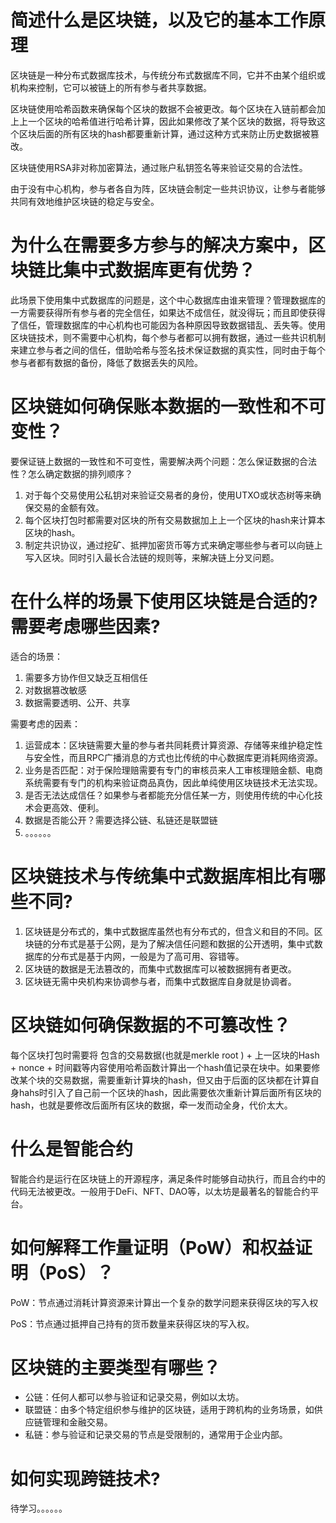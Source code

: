 # 简述什么是区块链，以及它的基本工作原理

区块链是一种分布式数据库技术，与传统分布式数据库不同，它并不由某个组织或机构来控制，它可以被链上的所有参与者共享数据。

区块链使用哈希函数来确保每个区块的数据不会被更改。每个区块在入链前都会加上上一个区块的哈希值进行哈希计算，因此如果修改了某个区块的数据，将导致这个区块后面的所有区块的hash都要重新计算，通过这种方式来防止历史数据被篡改。

区块链使用RSA非对称加密算法，通过账户私钥签名等来验证交易的合法性。

由于没有中心机构，参与者各自为阵，区块链会制定一些共识协议，让参与者能够共同有效地维护区块链的稳定与安全。



# 为什么在需要多方参与的解决方案中，区块链比集中式数据库更有优势？

此场景下使用集中式数据库的问题是，这个中心数据库由谁来管理？管理数据库的一方需要获得所有参与者的完全信任，如果达不成信任，就没得玩；而且即使获得了信任，管理数据库的中心机构也可能因为各种原因导致数据错乱、丢失等。使用区块链技术，则不需要中心机构，每个参与者都可以拥有数据，通过一些共识机制来建立参与者之间的信任，借助哈希与签名技术保证数据的真实性，同时由于每个参与者都有数据的备份，降低了数据丢失的风险。



# 区块链如何确保账本数据的一致性和不可变性？

要保证链上数据的一致性和不可变性，需要解决两个问题：怎么保证数据的合法性？怎么确定数据的排列顺序？

1. 对于每个交易使用公私钥对来验证交易者的身份，使用UTXO或状态树等来确保交易的金额有效。
2. 每个区块打包时都需要对区块的所有交易数据加上上一个区块的hash来计算本区块的hash。
3. 制定共识协议，通过挖矿、抵押加密货币等方式来确定哪些参与者可以向链上写入区块。同时引入最长合法链的规则等，来解决链上分叉问题。



# 在什么样的场景下使用区块链是合适的?需要考虑哪些因素?

适合的场景：

1. 需要多方协作但又缺乏互相信任
2. 对数据篡改敏感
3. 数据需要透明、公开、共享

需要考虑的因素：

1. 运营成本：区块链需要大量的参与者共同耗费计算资源、存储等来维护稳定性与安全性，而且RPC广播消息的方式也比传统的中心数据库更消耗网络资源。
2. 业务是否匹配：对于保险理赔需要有专门的审核员来人工审核理赔金额、电商系统需要有专门的机构来验证商品真伪，因此单纯使用区块链技术无法实现。
3. 是否无法达成信任？如果参与者都能充分信任某一方，则使用传统的中心化技术会更高效、便利。
4. 数据是否能公开？需要选择公链、私链还是联盟链
5. 。。。。。。



# 区块链技术与传统集中式数据库相比有哪些不同?

1. 区块链是分布式的，集中式数据库虽然也有分布式的，但含义和目的不同。区块链的分布式是基于公网，是为了解决信任问题和数据的公开透明，集中式数据库的分布式是基于内网，一般是为了高可用、容错等。
2. 区块链的数据是无法篡改的，而集中式数据库可以被数据拥有者更改。
3. 区块链无需中央机构来协调参与者，而集中式数据库自身就是协调者。



# 区块链如何确保数据的不可篡改性？

每个区块打包时需要将  包含的交易数据(也就是merkle root ) + 上一区块的Hash + nonce + 时间戳等内容使用哈希函数计算出一个hash值记录在块中。如果要修改某个块的交易数据，需要重新计算块的hash，但又由于后面的区块都在计算自身hahs时引入了自己前一个区块的hash，因此需要依次重新计算后面所有区块的hash，也就是要修改后面所有区块的数据，牵一发而动全身，代价太大。



# 什么是智能合约

智能合约是运行在区块链上的开源程序，满足条件时能够自动执行，而且合约中的代码无法被更改。一般用于DeFi、NFT、DAO等，以太坊是最著名的智能合约平台。



# 如何解释工作量证明（PoW）和权益证明（PoS）？

PoW：节点通过消耗计算资源来计算出一个复杂的数学问题来获得区块的写入权

PoS：节点通过抵押自己持有的货币数量来获得区块的写入权。



# 区块链的主要类型有哪些？

- 公链：任何人都可以参与验证和记录交易，例如以太坊。
- 联盟链：由多个特定组织参与维护的区块链，适用于跨机构的业务场景，如供应链管理和金融交易。
- 私链：参与验证和记录交易的节点是受限制的，通常用于企业内部。



# 如何实现跨链技术?

待学习。。。。。。

